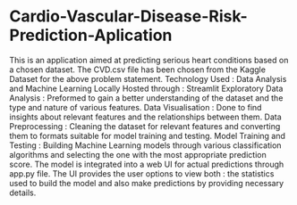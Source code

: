 # Cardio-Vascular-Disease-Risk-Prediction-Aplication
This is an application aimed at predicting serious heart conditions based on a chosen dataset.
The CVD.csv file has been chosen from the Kaggle Dataset for the above problem statement.
Technology Used : Data Analysis and Machine Learning
Locally Hosted through : Streamlit
Exploratory Data Analysis : Preformed to gain a better understanding of the dataset and the type and nature of various features.
Data Visualisation : Done to find insights about relevant features and the relationships between them.
Data Preprocessing : Cleaning the dataset for relevant features and converting them to formats suitable for model training and testing.
Model Training and Testing : Building Machine Learning models through various classification algorithms and selecting the one with the most appropriate prediction score.
The model is integrated into a web UI for actual predictions through app.py file.
The UI provides the user options to view both : the statistics used to build the model and also make predictions by providing necessary details.
